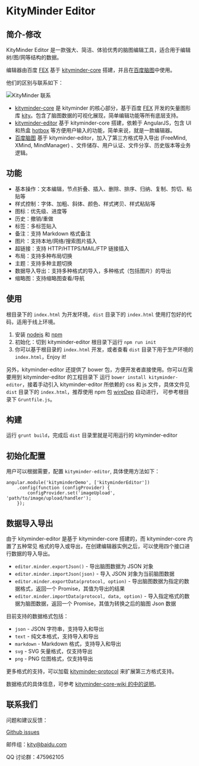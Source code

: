 KityMinder Editor
==========

## 简介-修改

KityMinder Editor 是一款强大、简洁、体验优秀的脑图编辑工具，适合用于编辑树/图/网等结构的数据。

编辑器由百度 [FEX](https://github.com/fex-team) 基于 [kityminder-core](https://github.com/fex-team/kityminder-core) 搭建，并且在[百度脑图](http://naotu.baidu.com)中使用。

他们的区别与联系如下：

![KityMinder 联系](relations.png "KityMinder 联系")

- [kityminder-core](https://github.com/fex-team/kityminder-core) 是 kityminder 的核心部分，基于百度 [FEX](https://github.com/fex-team) 开发的矢量图形库 [kity](https://github.com/fex-team/kity)。包含了脑图数据的可视化展现，简单编辑功能等所有底层支持。
- [kityminder-editor](https://github.com/fex-team/kityminder-editor) 基于 kityminder-core 搭建，依赖于 AngularJS，包含 UI 和热盒 [hotbox](https://github.com/fex-team/hotbox) 等方便用户输入的功能，简单来说，就是一款编辑器。
- [百度脑图](http://naotu.baidu.com) 基于 kityminder-editor，加入了第三方格式导入导出 (FreeMind, XMind, MindManager) 、文件储存、用户认证、文件分享、历史版本等业务逻辑。

## 功能

- 基本操作：文本编辑，节点折叠、插入、删除、排序、归纳、复制、剪切、粘贴等
- 样式控制：字体、加粗、斜体、颜色、样式拷贝、样式粘贴等
- 图标：优先级、进度等
- 历史：撤销/重做
- 标签：多标签贴入
- 备注：支持 Markdown 格式备注
- 图片：支持本地/网络/搜索图片插入
- 超链接：支持 HTTP/HTTPS/MAIL/FTP 链接插入
- 布局：支持多种布局切换
- 主题：支持多种主题切换
- 数据导入导出：支持多种格式的导入，多种格式（包括图片）的导出
- 缩略图：支持缩略图查看/导航

## 使用
根目录下的 `index.html` 为开发环境，`dist` 目录下的 `index.html` 使用打包好的代码，适用于线上环境。

1. 安装 [nodejs](http://nodejs.org) 和 [npm](https://docs.npmjs.com/getting-started/installing-node)
2. 初始化：切到 kityminder-editor 根目录下运行 `npm run init`
3. 你可以基于根目录的 `index.html` 开发，或者查看 `dist` 目录下用于生产环境的 `index.html`，Enjoy it!

另外，kityminder-editor 还提供了 bower 包，方便开发者直接使用。你可以在需要用到 kityminder-editor 的工程目录下
运行 `bower install kityminder-editor`，接着手动引入 kityminder-editor 所依赖的 css 和 js 文件，具体文件见
`dist` 目录下的 `index.html`，推荐使用 npm 包 [wireDep](https://www.npmjs.com/package/wiredep) 自动进行，
可参考根目录下 `Gruntfile.js`。

## 构建
运行 `grunt build`，完成后 `dist` 目录里就是可用运行的 kityminder-editor

## 初始化配置
用户可以根据需要，配置 `kityminder-editor`, 具体使用方法如下：
```
angular.module('kityminderDemo', ['kityminderEditor'])
    .config(function (configProvider) {
        configProvider.set('imageUpload', 'path/to/image/upload/handler');
    });

```

## 数据导入导出
由于 kityminder-editor 是基于 kityminder-core 搭建的，而 kityminder-core 内置了五种常见
格式的导入或导出，在创建编辑器实例之后，可以使用四个接口进行数据的导入导出。

* `editor.minder.exportJson()` - 导出脑图数据为 JSON 对象
* `editor.minder.importJson(json)` - 导入 JSON 对象为当前脑图数据
* `editor.minder.exportData(protocol, option)` - 导出脑图数据为指定的数据格式，返回一个 Promise，其值为导出的结果
* `editor.minder.importData(protocol, data, option)` - 导入指定格式的数据为脑图数据，返回一个 Promise，其值为转换之后的脑图 Json 数据

目前支持的数据格式包括：

* `json` - JSON 字符串，支持导入和导出
* `text` - 纯文本格式，支持导入和导出
* `markdown` - Markdown 格式，支持导入和导出
* `svg` - SVG 矢量格式，仅支持导出
* `png` - PNG 位图格式，仅支持导出

更多格式的支持，可以加载 [kityminder-protocol](https://github.com/fex-team/kityminder-protocol) 来扩展第三方格式支持。

数据格式的具体信息，可参考 [kityminder-core-wiki 的中的说明](https://github.com/fex-team/kityminder-core/wiki)。

## 联系我们
问题和建议反馈：

[Github issues](https://github.com/fex-team/kityminder-editor/issues)

邮件组：kity@baidu.com

QQ 讨论群：475962105
